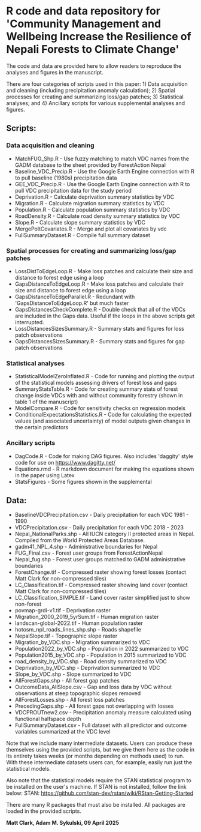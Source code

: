 # R code and data repository for 'Community Management and Wellbeing Increase the Resilience of Nepali Forests to Climate Change'

The code and data are provided here to allow readers to reproduce the analyses and figures in the manuscript. 

There are four categories of scripts used in this paper: 1) Data acquisition and cleaning (including precipitation anomaly calculation); 2) Spatial processes for creating and summarizing loss/gap patches; 3) Statistical analyses; and 4) Ancillary scripts for various supplemental analyses and figures. 

## Scripts:
### Data acquisition and cleaning
* MatchFUG_Shp.R - Use fuzzy matching to match VDC names from the GADM database to the sheet provided by ForestAction Nepal
* Baseline_VDC_Precip.R - Use the Google Earth Engine connection with R to pull baseline (1980s) precipitation data
* GEE_VDC_Precip.R - Use the Google Earth Engine connection with R to pull VDC precipitation data for the study period
* Deprivation.R - Calculate deprivation summary statistics by VDC
* Migration.R - Calculate migration summary statistics by VDC
* Population.R - Calculate population summary statistics by VDC
* RoadDensity.R - Calculate road density summary statistics by VDC
* Slope.R - Calculate slope summary statistics by VDC
* MergePoltCovariates.R - Merge and plot all covariates by vdc
* FullSummaryDataset.R - Compile full summary dataset
### Spatial processes for creating and summarizing loss/gap patches
* LossDistToEdgeLoop.R - Make loss patches and calculate their size and distance to forest edge using a loop
* GapsDistanceToEdgeLoop.R - Make loss patches and calculate their size and distance to forest edge using a loop
* GapsDistanceToEdgeParallel.R - Redundant with 'GapsDistanceToEdgeLoop.R' but much faster
* GapsDistancesCheckComplete.R - Double check that all of the VDCs are included in the Gaps data. Useful if the loops in the above scripts get interrupted.
* LossDistancesSizesSummary.R - Summary stats and figures for loss patch observations
* GapsDistancesSizesSummary.R - Summary stats and figures for gap patch observations
### Statistical analyses
* StatisticalModelZeroInflated.R - Code for running and plotting the output of the statistical models assessing drivers of forest loss and gaps
* SummaryStatsTable.R - Code for creating summary stats of forest change inside VDCs with and without community forestry (shown in table 1 of the manuscript)
* ModelCompare.R - Code for sensitivity checks on regression models
* ConditionalExpectationsStatistics.R - Code for calculating the expected values (and associated uncertainty) of model outputs given changes in the certain predictors
### Ancillary scripts
* DagCode.R - Code for making DAG figures. Also includes 'daggity' style code for use on https://www.dagitty.net/
* Equations.rmd - R markdown document for making the equations shown in the paper using Latex
* StatsFigures - Some figures shown in the supplemental

## Data:
* BaselineVDCPrecipitation.csv - Daily precipitation for each VDC 1981 - 1990
* VDCPrecipitation.csv - Daily precipitation for each VDC 2018 - 2023
* Nepal_NationalParks.shp - All IUCN category II protected areas in Nepal. Compiled from the World Protected Areas Database.
* gadm41_NPL_4.shp - Administrative boundaries for Nepal
* FUG_Final.csv - Forest user groups from ForestActionNepal
* Nepal_fug.shp - Forest user groups matched to GADM administrative boundaries
* ForestChange.tif - Compressed raster showing forest losses (contact Matt Clark for non-compressed tiles)
* LC_Classification.tif - Compressed raster showing land cover (contact Matt Clark for non-compressed tiles)
* LC_Classification_SIMPLE.tif - Land cover raster simplified just to show non-forest
* povmap-grdi-v1.tif - Deprivation raster
* Migration_2000_2019_5yrSum.tif - Human migration raster
* landscan-global-2022.tif - Human population raster
* hotosm_npl_roads_lines_shp.shp - Roads shapefile
* NepalSlope.tif - Topographic slope raster
* Migration_by_VDC.shp - Migration summarized to VDC
* Population2022_by_VDC.shp - Population in 2022 summarized to VDC
* Population2015_by_VDC.shp - Population in 2015 summarized to VDC
* road_density_by_VDC.shp - Road density summarized to VDC
* Deprivation_by_VDC.shp - Deprivation summarized to VDC
* Slope_by_VDC.shp - Slope summarized to VDC
* AllForestGaps.shp - All forest gap patches
* OutcomeData_AllSlope.csv - Gap and loss data by VDC without observations at steep topographic slopes removed
* AllForestLosses.shp - All forest loss patches
* PrecedingGaps.shp - All forest gaps not overlapping with losses
* VDCPROUTnew2.csv - Precipitation anomaly measure calculated using functional halfspace depth
* FullSummaryDataset.csv - Full dataset with all predictor and outcome variables summarized at the VDC level


Note that we include many intermediate datasets. Users can produce these themselves using the provided scripts, but we give them here as the code in its entirety takes weeks (or months depending on methods used) to run. With these intermediate datasets users can, for example, easily run just the statistical models.  

Also note that the statistical models require the STAN statistical program to be installed on the user's machine. If STAN is not installed, follow the link below:
STAN: https://github.com/stan-dev/rstan/wiki/RStan-Getting-Started

There are many R packages that must also be installed. All packages are loaded in the provided scripts. 

**Matt Clark, Adam M. Sykulski, 09 April 2025**
